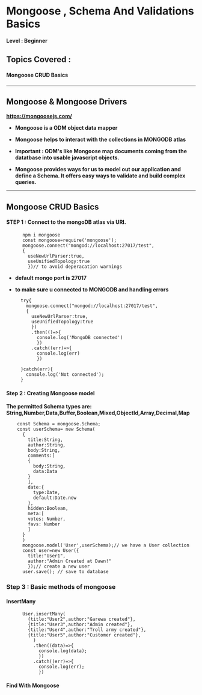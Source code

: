 # Mongoose , Schema And Validations Basics

****Level : Beginner****

## Topics Covered :

#### Mongoose CRUD Basics
####
####
####

***

## Mongoose & Mongoose Drivers

****https://mongoosejs.com/****

- ****Mongoose is a ODM object data mapper****
- ****Mongoose helps to interact with the collections in MONGODB atlas****

- ****Important : ODM's like Mongoose map documents coming from the datatbase into usable javascript objects.****

- ****Mongoose provides ways for us to model out our application and define a Schema. It offers easy ways to validate and build complex queries.****

***

## Mongoose CRUD Basics

#### STEP 1 : Connect to the mongoDB atlas via URI.

          npm i mongoose
          const mongoose=require('mongoose');
          mongoose.connect("mongod://localhost:27017/test",
          {
            useNewUrlParser:true,
            useUnifiedTopology:true
            })// to avoid deperacation warnings

- ****default mongo port is 27017****

- ****to make sure u connected to MONGODB and handling errors****

        try{
          mongoose.connect("mongod://localhost:27017/test",
          {
            useNewUrlParser:true,
            useUnifiedTopology:true
            })
            .then(()=>{
              console.log('MongoDB connected')
              })
            .catch((err)=>{
              console.log(err)
              })

        }catch(err){
          console.log('Not connected');
        }

#### Step 2 : Creating Mongoose model

****The permitted Schema types are: String,Number,Data,Buffer,Boolean,Mixed,ObjectId,Array,Decimal,Map****

        const Schema = mongoose.Schema;
        const userSchema= new Schema(
          {
            title:String,
            author:String,
            body:String,
            comments:[
            {
              body:String,
              data:Data
            }
            ],
            date:{
              type:Date,
              default:Date.now
            },
            hidden:Boolean,
            meta:[
            votes: Number,
            favs: Number
            ]
          }
          )
          mongoose.model('User',userSchema);// we have a User collection
          const user=new User({
            title:"User1",
            author:"Admin Created at Dawn!"
            });// create a new user
          user.save(); // save to database

### Step 3 : Basic methods of mongoose

#### ****InsertMany****

          User.insertMany(
            {title:"User2",author:"Garewa created"},
            {title:"User3",author:"Admin created"},
            {title:"User4",author:"Troll army created"},
            {title:"User5",author:"Customer created"},
              )
              .then((data)=>{
                console.log(data);
                })
              .catch((err)=>{
                console.log(err);
                })

#### ****Find With Mongoose****
